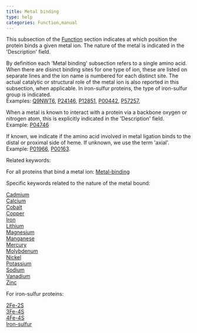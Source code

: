 ```yaml
---
title: Metal binding
type: help
categories: Function,manual
---
```


This subsection of the [Function](https://www.uniprot.org/help/function%5Fsection) section indicates at which position the protein binds a given metal ion. The nature of the metal is indicated in the 'Description' field.

By definition each 'Metal binding' subsection refers to a single amino acid. When there are disinct binding sites for one type of ion, these are listed on separate lines and the ion name is numbered for each distinct site. The actual catalytic or structural role of the metal ion is also reported in this subsection, when applicable. In iron-sulfur proteins, the type of iron-sulfur group is indicated.  
Examples: [Q9NWT6](https://www.uniprot.org/uniprotkb/Q9NWT6#function), [P24146](https://www.uniprot.org/uniprotkb/P24146#function), [P12851](https://www.uniprot.org/uniprotkb/P12851#function), [P00442](https://www.uniprot.org/uniprotkb/P00442#function), [P57257](https://www.uniprot.org/uniprotkb/P57257#function),

When a metal is known to interact with a protein via a backbone oxygen or nitrogen atom, this is explicitly indicated in the 'Description' field.  
Example: [P04746](https://www.uniprot.org/uniprotkb/P04746#function)

If known, we indicate if the amino acid involved in metal ligation binds to the distal or proximal side of heme. If unknown, we use the term 'axial'.  
Example: [P01966](https://www.uniprot.org/uniprotkb/P01966#function), [P00163](https://www.uniprot.org/uniprotkb/P00163#function).

Related keywords:

For all proteins that bind a metal ion: [Metal-binding](https://www.uniprot.org/keywords/479)

Specific keywords related to the nature of the metal bound:

[Cadmium](https://www.uniprot.org/keywords/104)  
[Calcium](https://www.uniprot.org/keywords/106)  
[Cobalt](https://www.uniprot.org/keywords/179)  
[Copper](https://www.uniprot.org/keywords/186)  
[Iron](https://www.uniprot.org/keywords/408)  
[Lithium](https://www.uniprot.org/keywords/452)  
[Magnesium](https://www.uniprot.org/keywords/460)  
[Manganese](https://www.uniprot.org/keywords/464)  
[Mercury](https://www.uniprot.org/keywords/476)  
[Molybdenum](https://www.uniprot.org/keywords/500)  
[Nickel](https://www.uniprot.org/keywords/533)  
[Potassium](https://www.uniprot.org/keywords/630)  
[Sodium](https://www.uniprot.org/keywords/915)  
[Vanadium](https://www.uniprot.org/keywords/837)  
[Zinc](https://www.uniprot.org/keywords/862)

For iron-sulfur proteins:

[2Fe-2S](https://www.uniprot.org/keywords/1)  
[3Fe-4S](https://www.uniprot.org/keywords/3)  
[4Fe-4S](https://www.uniprot.org/keywords/4)  
[Iron-sulfur](https://www.uniprot.org/keywords/411)
